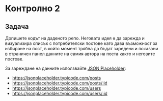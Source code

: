 # Контролно 2
## Задача

Допишете кодът на даденото репо. 
Неговата идея е да зарежда и визуализира списък с потребителски постове като дава възможност за избиране на пост, в който момент трябва да бъдат заредени и показани в страничен панел данните на самия автора на поста както и неговите постове.

За зареждане на данните използвайте [JSON Placeholder](https://jsonplaceholder.typicode.com/):
* https://jsonplaceholder.typicode.com/posts
* https://jsonplaceholder.typicode.com/posts/:id
* https://jsonplaceholder.typicode.com/users
* https://jsonplaceholder.typicode.com/users/:id